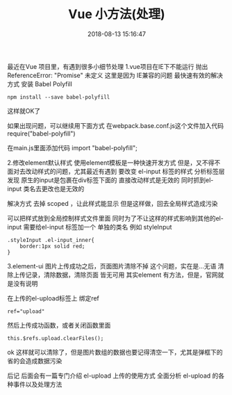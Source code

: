 ﻿---
title: Vue 小方法(处理)
date: 2018-08-13 15:16:47
tags:
---

最近在Vue 项目里，有遇到很多小细节处理
1.vue项目在IE下不能运行
抛出 ReferenceError: "Promise" 未定义
这里是因为 IE兼容的问题
最快速有效的解决方式
安装 Babel Polyfill
```
npm install --save babel-polyfill
```
这样就OK了

如果出现问题，可以继续用下面方式
在webpack.base.conf.js这个文件加入代码 require("babel-polyfill")

在main.js里面添加代码 import "babel-polyfill";

2.修改element默认样式
使用element模板是一种快速开发方式
但是，又不得不面对去改动样式的问题，尤其最近有遇到 要改变 el-input 标签的样式
分析标签层 发现 原生的input是包裹在div标签下面的
直接改动样式是无效的 同时抓到el-input 类名去更改也是无效的

解决方式
去掉 scoped ，让此样式能显示
但是这样做，回去全局样式造成污染

可以把样式放到全局控制样式文件里面
同时为了不让这样的样式影响到其他的el-input
需要给el-input 标签加一个 单独的类名 例如 styleInput
```
.styleInput .el-input_inner{
	border:1px solid red;
}
```
3.element-ui 图片上传成功之后，页面图片清除不掉
这个问题，实在是...无语
清除上传记录，清除数据，清除页面  皆无可用
其实element 有方法，但是，官网就是没有说明

在上传的el-upload标签上 绑定ref 
```
ref="upload"
```
然后上传成功函数，或者关闭函数里面
```
this.$refs.upload.clearFiles();
```
ok 这样就可以清除了，但是图片数组的数据也要记得清空一下，尤其是弹框下的
省的会造成数据污染

后记 
后面会有一篇专门介绍 el-upload 上传的使用方式
全面分析 el-upload 的各种事件以及处理方法
